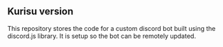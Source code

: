 Kurisu version
------
This repository stores the code for a custom discord bot built using the discord.js library. It is setup so the bot can be remotely updated.
